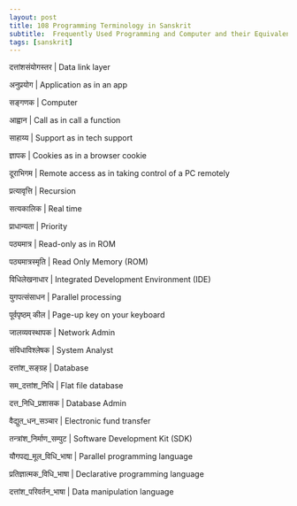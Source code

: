 ```yaml
---
layout: post
title: 108 Programming Terminology in Sanskrit
subtitle:  Frequently Used Programming and Computer and their Equivalent or Alternate Words in Sanskrit to be Used in Indic Languages
tags: [sanskrit]
---
```


दत्तांशसंयोगस्तर |  	Data link layer	

अनुप्रयोग | Application as in an app

सङ्गणक | Computer 

आह्वान | Call as in call a function

साहाय्य | Support as in tech support

ज्ञापक | Cookies as in a browser cookie

दूराभिगम | Remote access as in taking control of a PC remotely

प्रत्यावृत्ति | Recursion

सत्यकालिक | Real time

प्राधान्यता | Priority

पठ्यमात्र | Read-only as in ROM

पठ्यमात्रस्मृति | Read Only Memory (ROM)

विधिलेखनाधार | Integrated Development Environment (IDE)

युगपत्संसाधन | Parallel processing

पूर्वपृष्ठम् कील | Page-up key on your keyboard

जालव्यवस्थापक | Network Admin

संविधाविश्लेषक | System Analyst

दत्तांश_सङ्ग्रह | Database

सम_दत्तांश_निधि | Flat file database

दत्त_निधि_प्रशासक | Database Admin

वैद्युत_धन_सञ्चार | Electronic fund transfer

तन्त्रांश_निर्माण_सम्पुट | Software Development Kit (SDK)

यौगपद्य_मूल_विधि_भाषा | Parallel programming language 

प्रतिज्ञात्मक_विधि_भाषा | Declarative programming language

दत्तांश_परिवर्तन_भाषा | Data manipulation language

